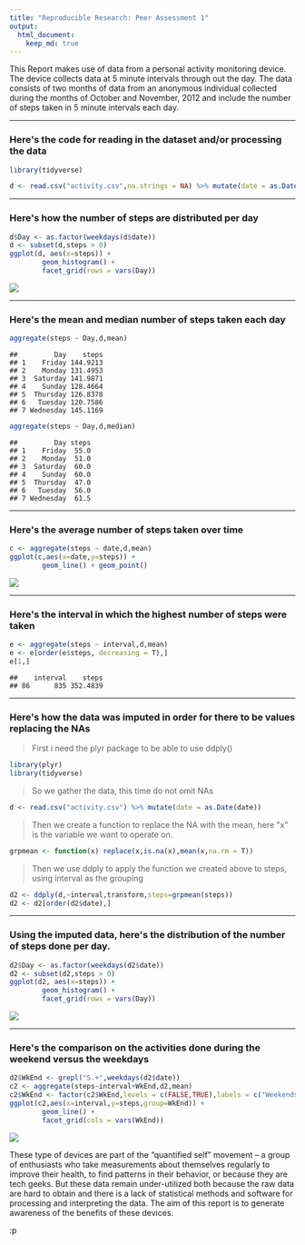 ```yaml
---
title: "Reproducible Research: Peer Assessment 1"
output:
  html_document:
    keep_md: true
---
```


This Report makes use of data from a personal activity monitoring device. The device collects data at 5 minute intervals through out the day. The data consists of two months of data from an anonymous individual collected during the months of October and November, 2012 and include the number of steps taken in 5 minute intervals each day.


***


### Here's the code for reading in the dataset and/or processing the data

```r
library(tidyverse)
```


```r
d <- read.csv("activity.csv",na.strings = NA) %>% mutate(date = as.Date(date)) %>% na.omit()
```


***


### Here's how the number of steps are distributed per day

```r
d$Day <- as.factor(weekdays(d$date))
d <- subset(d,steps > 0)
ggplot(d, aes(x=steps)) +
        geom_histogram() +
        facet_grid(rows = vars(Day))
```

![](PA1_template_files/figure-html/unnamed-chunk-3-1.png)<!-- -->


***


### Here's the mean and median number of steps taken each day

```r
aggregate(steps ~ Day,d,mean)
```

```
##         Day    steps
## 1    Friday 144.9213
## 2    Monday 131.4953
## 3  Saturday 141.9871
## 4    Sunday 128.4664
## 5  Thursday 126.8378
## 6   Tuesday 120.7586
## 7 Wednesday 145.1169
```

```r
aggregate(steps ~ Day,d,median)
```

```
##         Day steps
## 1    Friday  55.0
## 2    Monday  51.0
## 3  Saturday  60.0
## 4    Sunday  60.0
## 5  Thursday  47.0
## 6   Tuesday  56.0
## 7 Wednesday  61.5
```


***

### Here's the average number of steps taken over time

```r
c <- aggregate(steps ~ date,d,mean)
ggplot(c,aes(x=date,y=steps)) +
        geom_line() + geom_point()
```

![](PA1_template_files/figure-html/unnamed-chunk-5-1.png)<!-- -->


***

### Here's the interval in which the highest number of steps were taken

```r
e <- aggregate(steps ~ interval,d,mean)
e <- e[order(e$steps, decreasing = T),]
e[1,]
```

```
##    interval    steps
## 86      835 352.4839
```


***


### Here's how the data was imputed in order for there to be values replacing the NAs


> First i need the plyr package to be able to use ddply()


```r
library(plyr)
library(tidyverse)
```


> So we gather the data, this time do not omit NAs


```r
d <- read.csv("activity.csv") %>% mutate(date = as.Date(date))
```


> Then we create a function to replace the NA with the mean, here "x" is the variable we want to operate on.


```r
grpmean <- function(x) replace(x,is.na(x),mean(x,na.rm = T))
```


> Then we use ddply to apply the function we created above to steps, using interval as the grouping


```r
d2 <- ddply(d,~interval,transform,steps=grpmean(steps))
d2 <- d2[order(d2$date),]
```


***


### Using the imputed data, here's the distribution of the number of steps done per day.

```r
d2$Day <- as.factor(weekdays(d2$date))
d2 <- subset(d2,steps > 0)
ggplot(d2, aes(x=steps)) +
        geom_histogram() +
        facet_grid(rows = vars(Day))
```

![](PA1_template_files/figure-html/unnamed-chunk-11-1.png)<!-- -->


***


### Here's the comparison on the activities done during the weekend versus the weekdays

```r
d2$WkEnd <- grepl("S.+",weekdays(d2$date))
c2 <- aggregate(steps~interval+WkEnd,d2,mean)
c2$WkEnd <- factor(c2$WkEnd,levels = c(FALSE,TRUE),labels = c("Weekends","Weekdays"))
ggplot(c2,aes(x=interval,y=steps,group=WkEnd)) +
        geom_line() +
        facet_grid(cols = vars(WkEnd))
```

![](PA1_template_files/figure-html/unnamed-chunk-12-1.png)<!-- -->




These type of devices are part of the “quantified self” movement – a group of enthusiasts who take measurements about themselves regularly to improve their health, to find patterns in their behavior, or because they are tech geeks. But these data remain under-utilized both because the raw data are hard to obtain and there is a lack of statistical methods and software for processing and interpreting the data. The aim of this report is to generate awareness of the benefits of these devices.

:p
